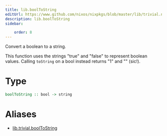 ```yaml
---
title: lib.boolToString
editUrl: https://www.github.com/nixos/nixpkgs/blob/master/lib/trivial.nix#L162C18
description: lib.boolToString
sidebar:

    order: 8
---
```


Convert a boolean to a string.

This function uses the strings "true" and "false" to represent
boolean values. Calling `toString` on a bool instead returns "1"
and "" (sic!).

# Type

```haskell
boolToString :: bool -> string
```


# Aliases

- [lib.trivial.boolToString](/reference/libtrivial.boolToString)


